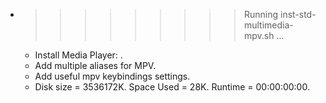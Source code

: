 * >>>>>>>>> Running inst-std-multimedia-mpv.sh ...
  * Install Media Player: .
  * Add multiple aliases for MPV.
  * Add useful mpv keybindings settings.
  * Disk size = 3536172K. Space Used = 28K. Runtime = 00:00:00:00.
